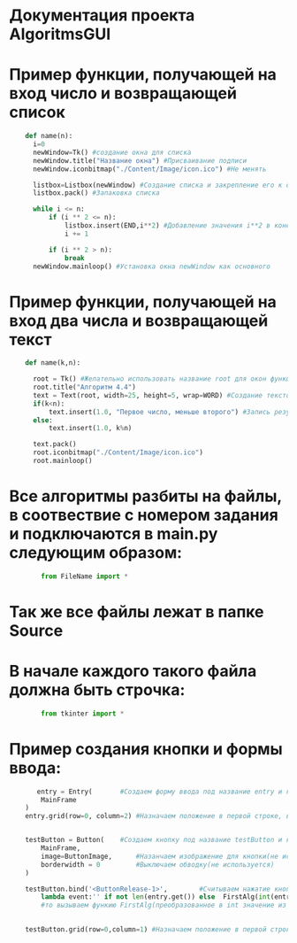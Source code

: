 # Документация проекта AlgoritmsGUI

# Пример функции, получающей на вход число и возвращающей список
```python
    def name(n):
      i=0
      newWindow=Tk() #создание окна для списка
      newWindow.title("Название окна") #Присваивание подписи
      newWindow.iconbitmap("./Content/Image/icon.ico") #Не менять

      listbox=Listbox(newWindow) #Создание списка и закрепление его к окну newWindow
      listbox.pack() #Запаковка списка

      while i <= n:
          if (i ** 2 <= n):
              listbox.insert(END,i**2) #Добавление значения i**2 в конец списка
              i += 1

          if (i ** 2 > n):
              break
      newWindow.mainloop() #Установка окна newWindow как основного

```
# Пример функции, получающей на вход два числа и возвращающей текст
```python    
    def name(k,n):

      root = Tk() #Желательно использовать название root для окон функции
      root.title("Алгоритм 4.4")
      text = Text(root, width=25, height=5, wrap=WORD) #Создание текстового блока, в окне root
      if(k<n):
          text.insert(1.0, "Первое число, меньше второго") #Запись результата в текстовый блок, на позицию первого символа
      else:
          text.insert(1.0, k%n)

      text.pack()
      root.iconbitmap("./Content/Image/icon.ico")
      root.mainloop()
``` 
 
# Все алгоритмы разбиты на файлы, в соотвествие с номером задания и подключаются в main.py следующим образом:
```python    
        from FileName import *
```
# Так же все файлы лежат в папке Source
# В начале каждого такого файла должна быть строчка:
```python  
        from tkinter import *
```


# Пример создания кнопки и формы ввода:
```python   
       entry = Entry(       #Создаем форму ввода под название entry и крепим к окну MainFrame(основное окно)
        MainFrame
    )
    entry.grid(row=0, column=2) #Назначаем положение в первой строке, втором столбце


    testButton = Button(    #Создаем кнопку под название testButton и крепим к окну MainFrame(основное окно)
        MainFrame,
        image=ButtonImage,      #Назанчаем изображение для кнопки(не используется, в место этого, пишется text="Название кнопки")
        borderwidth = 0         #Выключаем обводку(не используется)
    )

    testButton.bind('<ButtonRelease-1>',        #Считываем нажатие кнопки testButton
        lambda event:'' if not len(entry.get()) else  FirstAlg(int(entry.get())))   #Проверяем длинну entry и если она не 0,
        #то вызываем функию FirstAlg(преобразованное в int значение из поля ввода entry)
      

    testButton.grid(row=0,column=1) #Назначаем положение в первой строке, первом столбце
```
